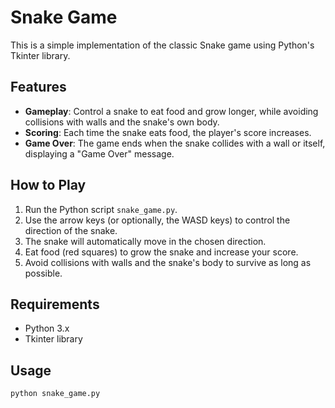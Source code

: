 # Snake Game

This is a simple implementation of the classic Snake game using Python's Tkinter library.

## Features

- **Gameplay**: Control a snake to eat food and grow longer, while avoiding collisions with walls and the snake's own body.
- **Scoring**: Each time the snake eats food, the player's score increases.
- **Game Over**: The game ends when the snake collides with a wall or itself, displaying a "Game Over" message.

## How to Play

1. Run the Python script `snake_game.py`.
2. Use the arrow keys (or optionally, the WASD keys) to control the direction of the snake.
3. The snake will automatically move in the chosen direction.
4. Eat food (red squares) to grow the snake and increase your score.
5. Avoid collisions with walls and the snake's body to survive as long as possible.

## Requirements

- Python 3.x
- Tkinter library


## Usage

```bash
python snake_game.py



